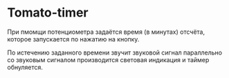# Tomato-timer

При пмомщи потенциометра задаётся время (в минутах) отсчёта, которое запускается по нажатию на кнопку.

По истечению заданного времени звучит звуковой сигнал параллельно со звуковым сигналом производится световая индикация и таймер обнуляется. 

